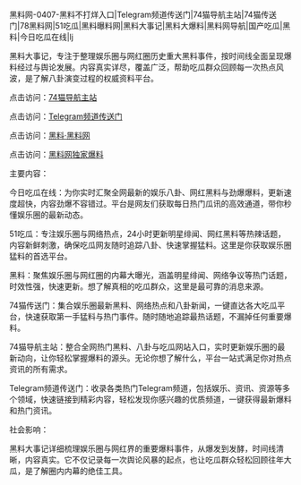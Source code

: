 #
黑料网-0407-黑料不打烊入口|Telegram频道传送门|74猫导航主站|74猫传送门|78黑料网|51吃瓜|黑料曝料网|黑料大事记|黑料大爆料|黑料网导航|国产吃瓜|黑料|今日吃瓜在线|lj

黑料大事记，专注于整理娱乐圈与网红圈历史重大黑料事件，按时间线全面呈现爆料经过与舆论发展。内容真实详尽，覆盖广泛，帮助吃瓜群众回顾每一次热点风波，是了解八卦演变过程的权威资料平台。


点击访问：<a href="https://74mao.com/">74猫导航主站</a>

点击访问：<a href="https://74mao.com/">Telegram频道传送门</a>

点击访问：<a href="https://gbs-3wd.pages.dev/">黑料·黑料网</a>

点击访问：<a href="https://ert-6he.pages.dev/">黑料网独家爆料</a>


主要内容：

今日吃瓜在线：为你实时汇聚全网最新的娱乐八卦、网红黑料与劲爆爆料，更新速度超快，内容劲爆不容错过。平台是网友们获取每日热门瓜讯的高效通道，带你秒懂娱乐圈的最新动态。

51吃瓜：专注娱乐圈与网络热点，24小时更新明星绯闻、网红黑料等热辣话题，内容新鲜刺激，确保吃瓜网友随时追踪八卦、快速掌握猛料。这里是你获取娱乐圈猛料的首选平台。

黑料：聚焦娱乐圈与网红圈的内幕大曝光，涵盖明星绯闻、网络争议等热门话题，时效性强，快速更新。想了解真相的吃瓜群众，这里是最可靠的消息来源。

74猫传送门：集合娱乐圈最新黑料、网络热点和八卦新闻，一键直达各大吃瓜平台，快速获取第一手猛料与热门事件。随时随地追踪最热话题，不漏掉任何重要爆料。

74猫导航主站：整合全网热门黑料、八卦与吃瓜网站入口，实时更新娱乐圈的最新动向，让你轻松掌握爆料的源头。无论你想了解什么，平台一站式满足你对热点资讯的所有需求。

Telegram频道传送门：收录各类热门Telegram频道，包括娱乐、资讯、资源等多个领域，快速链接到精彩内容，轻松发现你感兴趣的优质频道，一键获得最新爆料和热门资讯。

社会影响：

黑料大事记详细梳理娱乐圈与网红界的重要爆料事件，从爆发到发酵，时间线清晰，内容真实。它不仅记录每一次舆论风暴的起点，也让吃瓜群众轻松回顾往年大瓜，是了解圈内内幕的绝佳工具。

<span style="display:none;">[Canonical link](https://github.com/Fange3007/541452 ）</span>
